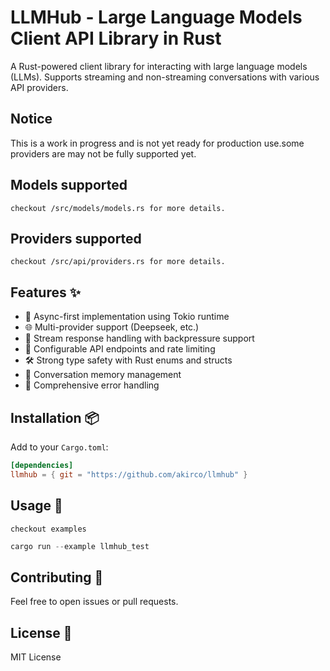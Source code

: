 # LLMHub - Large Language Models Client API Library in Rust

A Rust-powered client library for interacting with large language models (LLMs). Supports streaming and non-streaming conversations with various API providers.

## Notice

This is a work in progress and is not yet ready for production use.some providers are may not be fully supported yet.


## Models supported

`checkout /src/models/models.rs for more details.`

## Providers supported

`checkout /src/api/providers.rs for more details.`


## Features ✨

- 🚀 Async-first implementation using Tokio runtime
- 🌐 Multi-provider support (Deepseek, etc.)
- 📡 Stream response handling with backpressure support
- 🔧 Configurable API endpoints and rate limiting
- 🛠️ Strong type safety with Rust enums and structs
- 🧠 Conversation memory management
- 🚦 Comprehensive error handling

## Installation 📦

Add to your `Cargo.toml`:

```toml
[dependencies]
llmhub = { git = "https://github.com/akirco/llmhub" }
```

## Usage 🚀

`checkout examples`

```rust
cargo run --example llmhub_test
```

## Contributing 🤝

Feel free to open issues or pull requests.

## License 📄

MIT License
